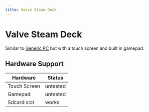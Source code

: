 ```yaml
---
title: Valve Steam Deck
---
```


# Valve Steam Deck

Similar to [Generic PC](/devices/supported/generic-pc/) but with a touch screen and built in gamepad.

## Hardware Support

| Hardware     | Status   |
|--------------|----------|
| Touch Screen | untested |
| Gamepad      | untested |
| Sdcard slot  | works    |
